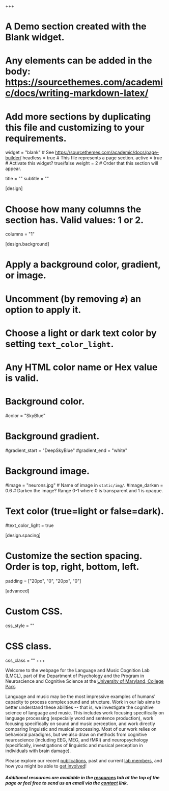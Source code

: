 +++
# A Demo section created with the Blank widget.
# Any elements can be added in the body: https://sourcethemes.com/academic/docs/writing-markdown-latex/
# Add more sections by duplicating this file and customizing to your requirements.

widget = "blank"  # See https://sourcethemes.com/academic/docs/page-builder/
headless = true  # This file represents a page section.
active = true  # Activate this widget? true/false
weight = 2  # Order that this section will appear.

title = ""
subtitle = ""

[design]
  # Choose how many columns the section has. Valid values: 1 or 2.
  columns = "1"

[design.background]
  # Apply a background color, gradient, or image.
  #   Uncomment (by removing `#`) an option to apply it.
  #   Choose a light or dark text color by setting `text_color_light`.
  #   Any HTML color name or Hex value is valid.

  # Background color.
  #color = "SkyBlue"
  
  # Background gradient.
  #gradient_start = "DeepSkyBlue"
  #gradient_end = "white"
  
  # Background image.
  #image = "neurons.jpg"  # Name of image in `static/img/`.
  #image_darken = 0.6  # Darken the image? Range 0-1 where 0 is transparent and 1 is opaque.

  # Text color (true=light or false=dark).
  #text_color_light = true

[design.spacing]
  # Customize the section spacing. Order is top, right, bottom, left.
  padding = ["20px", "0", "20px", "0"]

[advanced]
 # Custom CSS. 
 css_style = ""
 
 # CSS class.
 css_class = ""
+++

Welcome to the webpage for the Language and Music Cognition Lab (LMCL), part of the Department of Psychology and the Program in Neuroscience and Cognitive Science at the [University of Maryland, College Park](https://umd.edu).

Language and music may be the most impressive examples of humans' capacity to process complex sound and structure. Work in our lab aims to better understand these abilities -- that is, we investigate the cognitive science of language and music. This includes work focusing specifically on language processing (especially word and sentence production), work focusing specifically on sound and music perception, and work directly comparing linguistic and musical processing. Most of our work relies on behavioral paradigms, but we also draw on methods from cognitive neuroscience (including EEG, MEG, and fMRI) and neuropsychology (specifically, investigations of linguistic and musical perception in individuals with brain damage). 

Please explore our recent [publications](/publications), past and current [lab members](/people), and how you might be able to [get involved](/involve)! 
##### Additional resources are available in the [resources](/resources) tab at the top of the page or feel free to send us an email via the [contact](#contact) link. 


